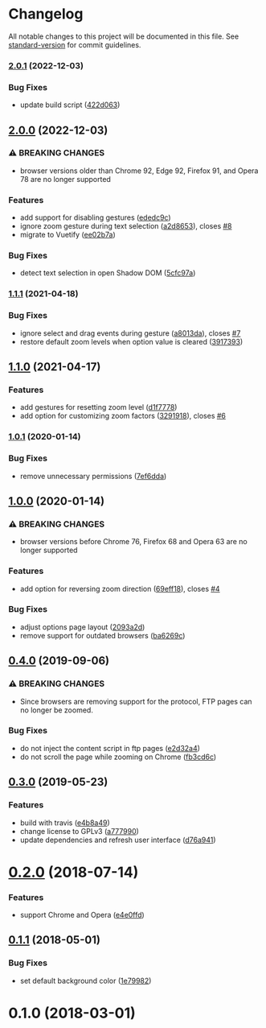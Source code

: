 # Changelog

All notable changes to this project will be documented in this file. See [standard-version](https://github.com/conventional-changelog/standard-version) for commit guidelines.

### [2.0.1](https://github.com/dessant/scroll-zoom/compare/v2.0.0...v2.0.1) (2022-12-03)


### Bug Fixes

* update build script ([422d063](https://github.com/dessant/scroll-zoom/commit/422d0638a54bcd380d05c12c430d3d2f169ba0ad))

## [2.0.0](https://github.com/dessant/scroll-zoom/compare/v1.1.1...v2.0.0) (2022-12-03)


### ⚠ BREAKING CHANGES

* browser versions older than Chrome 92, Edge 92,
Firefox 91, and Opera 78 are no longer supported

### Features

* add support for disabling gestures ([ededc9c](https://github.com/dessant/scroll-zoom/commit/ededc9cb910d53e8ced702d8fcd7fbeac92047ec))
* ignore zoom gesture during text selection ([a2d8653](https://github.com/dessant/scroll-zoom/commit/a2d8653267168b385cdde3d5ba5190ccc7cc0926)), closes [#8](https://github.com/dessant/scroll-zoom/issues/8)
* migrate to Vuetify ([ee02b7a](https://github.com/dessant/scroll-zoom/commit/ee02b7a3e092969f6e094c77f2d261882aeddc47))


### Bug Fixes

* detect text selection in open Shadow DOM ([5cfc97a](https://github.com/dessant/scroll-zoom/commit/5cfc97a4f05db36ef9f20159625b48794528e5d3))

### [1.1.1](https://github.com/dessant/scroll-zoom/compare/v1.1.0...v1.1.1) (2021-04-18)


### Bug Fixes

* ignore select and drag events during gesture ([a8013da](https://github.com/dessant/scroll-zoom/commit/a8013da5f11a6cb9911867c1867a1e9095965c60)), closes [#7](https://github.com/dessant/scroll-zoom/issues/7)
* restore default zoom levels when option value is cleared ([3917393](https://github.com/dessant/scroll-zoom/commit/3917393bf9b511eea3771d68b26e323443463fb6))

## [1.1.0](https://github.com/dessant/scroll-zoom/compare/v1.0.1...v1.1.0) (2021-04-17)


### Features

* add gestures for resetting zoom level ([d1f7778](https://github.com/dessant/scroll-zoom/commit/d1f7778698328576c1b32ff46418bf09951bd6df))
* add option for customizing zoom factors ([3291918](https://github.com/dessant/scroll-zoom/commit/32919189bed8d7ca5220793057f8ca5879aa95c0)), closes [#6](https://github.com/dessant/scroll-zoom/issues/6)

### [1.0.1](https://github.com/dessant/scroll-zoom/compare/v1.0.0...v1.0.1) (2020-01-14)


### Bug Fixes

* remove unnecessary permissions ([7ef6dda](https://github.com/dessant/scroll-zoom/commit/7ef6dda6c0c949c3b707232c4141461037cca438))

## [1.0.0](https://github.com/dessant/scroll-zoom/compare/v0.4.0...v1.0.0) (2020-01-14)


### ⚠ BREAKING CHANGES

* browser versions before Chrome 76, Firefox 68 and Opera 63
are no longer supported

### Features

* add option for reversing zoom direction ([69eff18](https://github.com/dessant/scroll-zoom/commit/69eff185a91048a2fbdc88d2db3adf25d744c30f)), closes [#4](https://github.com/dessant/scroll-zoom/issues/4)


### Bug Fixes

* adjust options page layout ([2093a2d](https://github.com/dessant/scroll-zoom/commit/2093a2d49fb14965dd84eb2e3b8590736fe99f30))
* remove support for outdated browsers ([ba6269c](https://github.com/dessant/scroll-zoom/commit/ba6269c077858a512a9489e0cb1d49ef6c5de118))

## [0.4.0](https://github.com/dessant/scroll-zoom/compare/v0.3.0...v0.4.0) (2019-09-06)


### ⚠ BREAKING CHANGES

* Since browsers are removing support for the protocol,
FTP pages can no longer be zoomed.

### Bug Fixes

* do not inject the content script in ftp pages ([e2d32a4](https://github.com/dessant/scroll-zoom/commit/e2d32a4))
* do not scroll the page while zooming on Chrome ([fb3cd6c](https://github.com/dessant/scroll-zoom/commit/fb3cd6c))

## [0.3.0](https://github.com/dessant/scroll-zoom/compare/v0.2.0...v0.3.0) (2019-05-23)


### Features

* build with travis ([e4b8a49](https://github.com/dessant/scroll-zoom/commit/e4b8a49))
* change license to GPLv3 ([a777990](https://github.com/dessant/scroll-zoom/commit/a777990))
* update dependencies and refresh user interface ([d76a941](https://github.com/dessant/scroll-zoom/commit/d76a941))



<a name="0.2.0"></a>
# [0.2.0](https://github.com/dessant/scroll-zoom/compare/v0.1.1...v0.2.0) (2018-07-14)


### Features

* support Chrome and Opera ([e4e0ffd](https://github.com/dessant/scroll-zoom/commit/e4e0ffd))



<a name="0.1.1"></a>
## [0.1.1](https://github.com/dessant/scroll-zoom/compare/v0.1.0...v0.1.1) (2018-05-01)


### Bug Fixes

* set default background color ([1e79982](https://github.com/dessant/scroll-zoom/commit/1e79982))



<a name="0.1.0"></a>
# 0.1.0 (2018-03-01)
